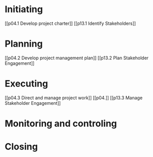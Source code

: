 # Initiating
[[p04.1 Develop project charter]]
[[p13.1 Identify Stakeholders]]

# Planning
[[p04.2 Develop project management plan]]
[[p13.2 Plan Stakeholder Engagement]]

# Executing
[[p04.3 Direct and manage project work]]
[[p04.]]
[[p13.3 Manage Stakeholder Engagement]]

# Monitoring and controling
# Closing